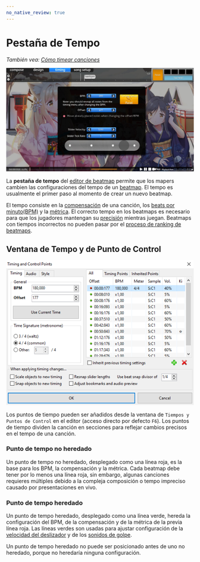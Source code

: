 ```yaml
---
no_native_review: true
---
```


# Pestaña de Tempo

*También vea: [Cómo timear canciones](/wiki/Guides/How_to_Time_Songs)*

![Pantallazo de la pestaña de tempo en el editor](/wiki/shared/timing/Timing_base.jpg)

La **pestaña de tempo** del [editor de beatmap](/wiki/Client/Beatmap_editor) permite que los mapers cambien las configuraciones del tempo de un [beatmap](/wiki/Beatmap). El tempo es usualmente el primer paso al momento de crear un nuevo beatmap.

El tempo consiste en la [compensación](/wiki/Beatmapping/Offset) de una canción, los [beats por minuto(BPM)](/wiki/Beatmapping/Beats_per_minute) y la [métrica](https://es.wikipedia.org/wiki/M%C3%A9trica_(m%C3%BAsica)). El correcto tempo en los beatmaps es necesario para que los jugadores mantengan su [precisión](/wiki/Gameplay/Accuracy) mientras juegan. Beatmaps con tiempos incorrectos no pueden pasar por el [proceso de ranking de beatmaps](/wiki/Beatmap_ranking_procedure).

## Ventana de Tempo y de Punto de Control

![Pantallazo de la ventana de Tempo y Puntos de Control](/wiki/shared/timing/TimingSetup.png)

Los puntos de tiempo pueden ser añadidos desde la ventana de `Tiempos y Puntos de Control` en el editor (acceso directo por defecto `F6`). Los puntos de tiempo dividen la canción en secciones para reflejar cambios precisos en el tempo de una canción.

### Punto de tempo no heredado

Un punto de tempo no heredado, desplegado como una línea roja, es la base para los BPM, la compensación y la métrica. Cada beatmap debe tener por lo menos una línea roja, sin embargo, algunas canciones requieres múltiples debido a la compleja composición o tempo impreciso causado por presentaciones en vivo.

### Punto de tempo heredado

Un punto de tempo heredado, desplegado como una línea verde, hereda la configuración del BPM, de la compensación y de la métrica de la previa línea roja. Las líneas verdes son usadas para ajustar configuración de la [velocidad del deslizador](/wiki/Hit_object/Slider_velocity) y de los [sonidos de golpe](/wiki/Beatmapping/Hitsound).

Un punto de tempo heredado no puede ser posicionado antes de uno no heredado, porque no heredaría ninguna configuración.
